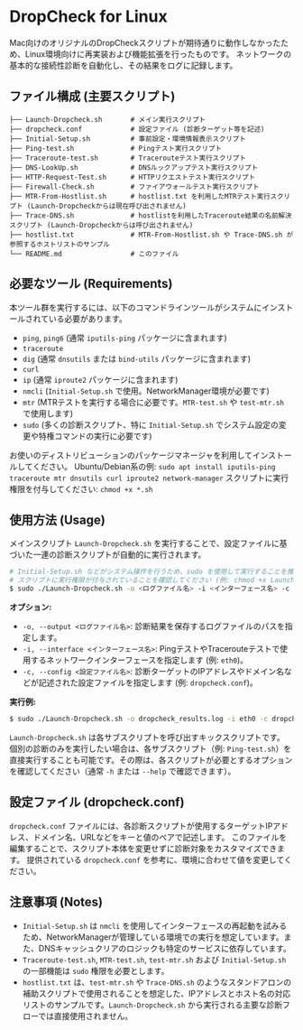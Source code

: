 # DropCheck for Linux

Mac向けのオリジナルのDropCheckスクリプトが期待通りに動作しなかったため、Linux環境向けに再実装および機能拡張を行ったものです。
ネットワークの基本的な接続性診断を自動化し、その結果をログに記録します。

## ファイル構成 (主要スクリプト)

```text
├── Launch-Dropcheck.sh       # メイン実行スクリプト
├── dropcheck.conf            # 設定ファイル (診断ターゲット等を記述)
├── Initial-Setup.sh          # 事前設定・環境情報表示スクリプト
├── Ping-test.sh              # Pingテスト実行スクリプト
├── Traceroute-test.sh        # Tracerouteテスト実行スクリプト
├── DNS-LookUp.sh             # DNSルックアップテスト実行スクリプト
├── HTTP-Request-Test.sh      # HTTPリクエストテスト実行スクリプト
├── Firewall-Check.sh         # ファイアウォールテスト実行スクリプト
├── MTR-From-Hostlist.sh      # hostlist.txt を利用したMTRテスト実行スクリプト (Launch-Dropcheckからは現在呼び出されません)
├── Trace-DNS.sh              # hostlistを利用したTraceroute結果の名前解決スクリプト (Launch-Dropcheckからは呼び出されません)
├── hostlist.txt              # MTR-From-Hostlist.sh や Trace-DNS.sh が参照するホストリストのサンプル
└── README.md                 # このファイル

```

## 必要なツール (Requirements)

本ツール群を実行するには、以下のコマンドラインツールがシステムにインストールされている必要があります。

- `ping`, `ping6` (通常 `iputils-ping` パッケージに含まれます)
- `traceroute`
- `dig` (通常 `dnsutils` または `bind-utils` パッケージに含まれます)
- `curl`
- `ip` (通常 `iproute2` パッケージに含まれます)
- `nmcli` (`Initial-Setup.sh` で使用。NetworkManager環境が必要です)
- `mtr`
  (MTRテストを実行する場合に必要です。`MTR-test.sh` や `test-mtr.sh` で使用します)
- `sudo` (多くの診断スクリプト、特に `Initial-Setup.sh` でシステム設定の変更や特権コマンドの実行に必要です)

お使いのディストリビューションのパッケージマネージャを利用してインストールしてください。
Ubuntu/Debian系の例: `sudo apt install iputils-ping traceroute mtr dnsutils curl iproute2 network-manager`
スクリプトに実行権限を付与してください: `chmod +x *.sh`

## 使用方法 (Usage)

メインスクリプト `Launch-Dropcheck.sh` を実行することで、設定ファイルに基づいた一連の診断スクリプトが自動的に実行されます。

```bash
# Initial-Setup.sh などがシステム操作を行うため、sudo を使用して実行することを推奨します。
# スクリプトに実行権限が付与されていることを確認してください (例: chmod +x Launch-Dropcheck.sh)。
$ sudo ./Launch-Dropcheck.sh -o <ログファイル名> -i <インターフェース名> -c <設定ファイル名>

```

**オプション:**

- `-o, --output <ログファイル名>`: 診断結果を保存するログファイルのパスを指定します。
- `-i, --interface <インターフェース名>`: PingテストやTracerouteテストで使用するネットワークインターフェースを指定します (例: `eth0`)。
- `-c, --config <設定ファイル名>`: 診断ターゲットのIPアドレスやドメイン名などが記述された設定ファイルを指定します (例: `dropcheck.conf`)。

**実行例:**

```bash
$ sudo ./Launch-Dropcheck.sh -o dropcheck_results.log -i eth0 -c dropcheck.conf
```

`Launch-Dropcheck.sh` は各サブスクリプトを呼び出すキックスクリプトです。
個別の診断のみを実行したい場合は、各サブスクリプト（例: `Ping-test.sh`）を直接実行することも可能です。その際は、各スクリプトが必要とするオプションを確認してください（通常 `-h` または `--help` で確認できます）。

## 設定ファイル (dropcheck.conf)

`dropcheck.conf` ファイルには、各診断スクリプトが使用するターゲットIPアドレス、ドメイン名、URLなどをキーと値のペアで記述します。
このファイルを編集することで、スクリプト本体を変更せずに診断対象をカスタマイズできます。
提供されている `dropcheck.conf` を参考に、環境に合わせて値を変更してください。

## 注意事項 (Notes)

- `Initial-Setup.sh` は `nmcli` を使用してインターフェースの再起動を試みるため、NetworkManagerが管理している環境での実行を想定しています。また、DNSキャッシュクリアのロジックも特定のサービスに依存しています。
- `Traceroute-test.sh`, `MTR-test.sh`, `test-mtr.sh` および `Initial-Setup.sh` の一部機能は `sudo` 権限を必要とします。
- `hostlist.txt` は、`test-mtr.sh` や `Trace-DNS.sh` のようなスタンドアロンの補助スクリプトで使用されることを想定した、IPアドレスとホスト名の対応リストのサンプルです。`Launch-Dropcheck.sh` から実行される主要な診断フローでは直接使用されません。

